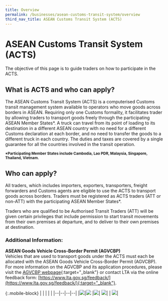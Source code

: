 ```yaml
---
title: Overview
permalink: /businesses/asean-customs-transit-system/overview
third_nav_title: ASEAN Customs Transit System (ACTS)
---
```

# ASEAN Customs Transit System (ACTS)

The objective of this page is to guide traders on how to participate in the ACTS.

## What is ACTS and who can apply? 

The ASEAN Customs Transit System (ACTS) is a computerised Customs transit management system available to operators who move goods across borders in ASEAN. Requiring only one Customs formality, it facilitates trader by allowing traders to transport goods freely through the participating ASEAN Member States*. A truck can travel from its point of loading to its destination in a different ASEAN country with no need for a different Customs declaration at each border, and no need to transfer the goods to a different truck in each country.  The duties and taxes are covered by a single guarantee for all the countries involved in the transit operation.<br>

<sup>**\*Participating Member States include Cambodia, Lao PDR, Malaysia, Singapore, Thailand, Vietnam.**

## Who can apply?

All traders, which includes importers, exporters, transporters, freight forwarders and Customs agents are eligible to use the ACTS to transport goods across borders.  Traders must be registered as ACTS traders (ATT or non-ATT) with the participating ASEAN Member States*.

Traders who are qualified to be Authorised Transit Traders (ATT) will be given certain privileges that include permission to start transit movements from their own premises at departure, and to deliver to their own premises at destination.

### Additional Information: 

**ASEAN Goods Vehicle Cross-Border Permit (AGVCBP)**<br>
Vehicles that are used to transport goods under the ACTS must each be allocated with the ASEAN Goods Vehicle Cross-Border Permit (AGVCBP). For more information on the AGVCBP and its application procedures, please visit the [AGVCBP webpage](https://acts.asean.org/traders-guide/ASEAN-goods){:target="_blank"}  or contact LTA via the online feedback form: [https://www.lta.gov.sg/feedback/](https://www.lta.gov.sg/feedback/){:target="_blank"}. 


{:.mobile-block}
|  |  |  |  |
|--|--|--|--|
|[![](/images/ACTS/Registration-and-ACTS-Declaration.jpg)](/businesses/ASEAN-Customs-Transit-System/Registration-and-ACTS-Declaration)|[![](/images/ACTS/Amendments-and-Cancellation.jpg)](/businesses/ASEAN-Customs-Transit-System/overview/amendments-and-cancellation-of-ACTS-declaration) |[![](/images/ACTS/ATT.jpg)](/businesses/asean-customs-transit-system/overview/att)| [![](/images/ACTS/Customs-Forms-&-Service-Links.jpg)](/eservices/customs-forms-and-service-links)|
| [![](/images/ACTS/Useful-Links.jpg)](/businesses/ASEAN-Customs-Transit-System/overview/useful-links)|  

